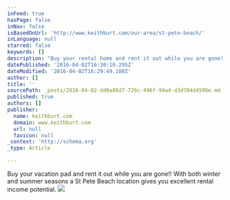 ```yaml
---
inFeed: true
hasPage: false
inNav: false
isBasedOnUrl: 'http://www.keithburt.com/our-area/st-pete-beach/'
inLanguage: null
starred: false
keywords: []
description: "Buy your rental home and rent it out while you are gone!! \_With both winter and summer seasons\_"
datePublished: '2016-04-02T16:30:10.295Z'
dateModified: '2016-04-02T16:29:49.108Z'
author: []
title: ''
sourcePath: _posts/2016-04-02-dd0a88d7-726c-496f-94a4-d3d784d4596e.md
published: true
authors: []
publisher:
  name: keithburt.com
  domain: www.keithburt.com
  url: null
  favicon: null
_context: 'http://schema.org'
_type: Article

---
```

Buy your vacation pad and rent it out while you are gone!!  With both winter and summer seasons a St Pete Beach location gives you excellent rental income potential.
![](https://s3-us-west-2.amazonaws.com/the-grid-img/p/f1c0d285f4bf3808ace7b31d0266e6cc417ff4db.jpg)